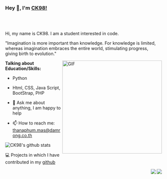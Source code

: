 ### Hey 👋, I'm [CK98!](https://github.com/CHOK9938)



<br />
<br />


Hi, my name is CK98. I am a student interested in code.


"Imagination is more important than knowledge. For knowledge is limited, whereas imagination embraces the entire world, stimulating progress, giving birth to evolution." 



 <img align="right" height="300px" width= "320px" alt="GIF" src="https://media.giphy.com/media/CVtNe84hhYF9u/giphy.gif" />

**Talking about Education/Skills:**

- Python
-  Html, CSS, Java Script, BootStrap, PHP

- 💬 Ask me about anything, I am happy to help
- 📫 How to reach me: thanaphum.mas@damrong.co.th
&nbsp;


![CK98's github stats](https://github-readme-stats.vercel.app/api?username=CHOK9938&show_icons=true&hide_border=true)

💻 Projects in which I have contributed in my [github](https://github.com/CHOK9938/)

<a href="https://github.com/CHOK9938/Minecraft_Bedrock-The-Hive-Scoreboard">
    <img align="right" src="https://github-readme-stats.vercel.app/api/pin/?username=CHOK9938&repo=Minecraft_Bedrock-The-Hive-Scoreboard" />
</a>

<a href="https://github.com/CHOK9938/FixTime">
  <img align="right" src="https://github-readme-stats.vercel.app/api/pin/?username=CHOK9938&repo=FixTime" />
</a>
